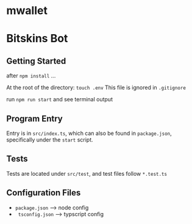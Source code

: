# mwallet

# Bitskins Bot

## Getting Started
after `npm install` ...

At the root of the directory: `touch .env`
This file is ignored in `.gitignore`

run `npm run start` and see terminal output

## Program Entry
Entry is in `src/index.ts`, which can also be found in `package.json`, specifically under the `start` script.

## Tests
Tests are located under `src/test`, and test files follow `*.test.ts`

## Configuration Files

+ `package.json` --> node config
+ ` tsconfig.json` --> typscript config
